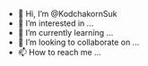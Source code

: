 - 👋 Hi, I’m @KodchakornSuk
- 👀 I’m interested in ...
- 🌱 I’m currently learning ...
- 💞️ I’m looking to collaborate on ...
- 📫 How to reach me ...

<!---
KodchakornSuk/KodchakornSuk is a ✨ special ✨ repository because its `README.md` (this file) appears on your GitHub profile.
You can click the Preview link to take a look at your changes.
--->

